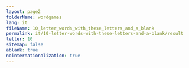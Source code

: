 ```yaml
---
layout: page2
folderName: wordgames
lang: it
fileName: 10_letter_words_with_these_letters_and_a_blank
permalink: it/10-letter-words-with-these-letters-and-a-blank/result
letter: 10
sitemap: false
ablank: true
nointernationalization: true
---
```

